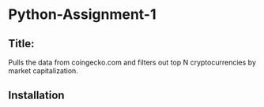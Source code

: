 # Python-Assignment-1


## Title: 

Pulls the data from coingecko.com and filters out top N cryptocurrencies by market capitalization.

## Installation

